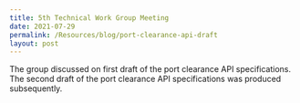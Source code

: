 ```yaml
---
title: 5th Technical Work Group Meeting
date: 2021-07-29
permalink: /Resources/blog/port-clearance-api-draft
layout: post
---
```



The group discussed on first draft of the port clearance API specifications. The second draft of the port clearance API specifications was produced subsequently.